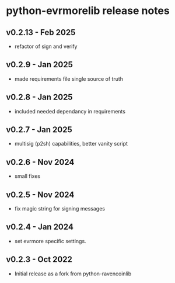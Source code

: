# python-evrmorelib release notes

## v0.2.13 - Feb 2025

* refactor of sign and verify

## v0.2.9 - Jan 2025

* made requirements file single source of truth

## v0.2.8 - Jan 2025

* included needed dependancy in requirements

## v0.2.7 - Jan 2025

* multisig (p2sh) capabilities, better vanity script

## v0.2.6 - Nov 2024

* small fixes

## v0.2.5 - Nov 2024

* fix magic string for signing messages

## v0.2.4 - Jan 2024

* set evrmore specific settings.

## v0.2.3 - Oct 2022

* Initial release as a fork from python-ravencoinlib
